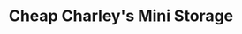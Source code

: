 ---
title: "Cheap Charley's Mini Storage"
url: /missoula/cheap-charleys-mini-storage/
shop: storage rental
---